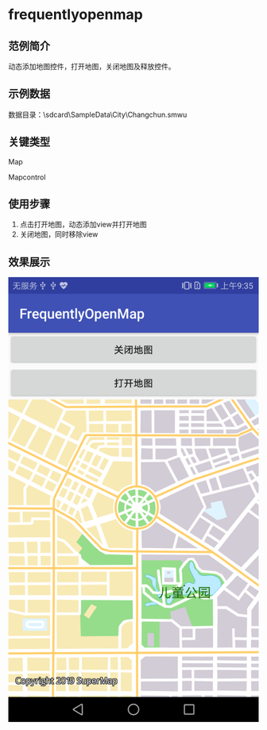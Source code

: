# frequentlyopenmap

## 范例简介
动态添加地图控件，打开地图，关闭地图及释放控件。

## 示例数据

数据目录：\sdcard\SampleData\City\Changchun.smwu

## 关键类型
Map

Mapcontrol
	

## 使用步骤

1. 点击打开地图，动态添加view并打开地图
2. 关闭地图，同时移除view

## 效果展示

![image](Frequentlyopenmap.png)

